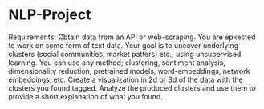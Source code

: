 # NLP-Project

Requirements:
Obtain data from an API or web-scraping. You are epxected to work on some form of text data. Your goal is to uncover underlying clusters (social communities, market patters) etc., using unsupervised learning.
You can use any method; clustering, sentiment analysis, dimensionality reduction, pretrained models, word-embeddings, network embeddings, etc.
Create a visualization in 2d or 3d of the data with the clusters you found tagged.
Analyze the produced clusters and use them to provide a short explanation of what you found.
